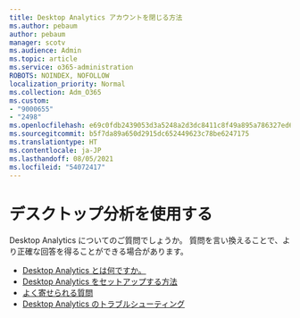 ```yaml
---
title: Desktop Analytics アカウントを閉じる方法
ms.author: pebaum
author: pebaum
manager: scotv
ms.audience: Admin
ms.topic: article
ms.service: o365-administration
ROBOTS: NOINDEX, NOFOLLOW
localization_priority: Normal
ms.collection: Adm_O365
ms.custom:
- "9000655"
- "2498"
ms.openlocfilehash: e69c0fdb2439053d3a5248a2d3dc8411c8f49a895a786327ed6e1775448751f6
ms.sourcegitcommit: b5f7da89a650d2915dc652449623c78be6247175
ms.translationtype: HT
ms.contentlocale: ja-JP
ms.lasthandoff: 08/05/2021
ms.locfileid: "54072417"
---
```

# <a name="working-with-desktop-analytics"></a>デスクトップ分析を使用する

Desktop Analytics についてのご質問でしょうか。 質問を言い換えることで、より正確な回答を得ることができる場合があります。

- [Desktop Analytics とは何ですか。](https://docs.microsoft.com/configmgr/desktop-analytics/overview)
- [Desktop Analytics をセットアップする方法](https://docs.microsoft.com/configmgr/desktop-analytics/set-up)
- [よく寄せられる質問](https://docs.microsoft.com/configmgr/desktop-analytics/faq)
- [Desktop Analytics のトラブルシューティング](https://docs.microsoft.com/configmgr/desktop-analytics/troubleshooting)